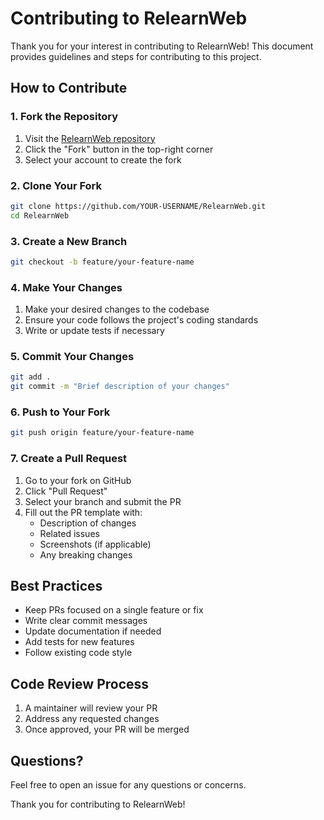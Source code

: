 # Contributing to RelearnWeb

Thank you for your interest in contributing to RelearnWeb! This document provides guidelines and steps for contributing to this project.

## How to Contribute

### 1. Fork the Repository
1. Visit the [RelearnWeb repository](https://github.com/QuadropicHQ/RelearnWeb)
2. Click the "Fork" button in the top-right corner
3. Select your account to create the fork

### 2. Clone Your Fork
```bash
git clone https://github.com/YOUR-USERNAME/RelearnWeb.git
cd RelearnWeb
```

### 3. Create a New Branch
```bash
git checkout -b feature/your-feature-name
```

### 4. Make Your Changes
1. Make your desired changes to the codebase
2. Ensure your code follows the project's coding standards
3. Write or update tests if necessary

### 5. Commit Your Changes
```bash
git add .
git commit -m "Brief description of your changes"
```

### 6. Push to Your Fork
```bash
git push origin feature/your-feature-name
```

### 7. Create a Pull Request
1. Go to your fork on GitHub
2. Click "Pull Request"
3. Select your branch and submit the PR
4. Fill out the PR template with:
    - Description of changes
    - Related issues
    - Screenshots (if applicable)
    - Any breaking changes

## Best Practices
- Keep PRs focused on a single feature or fix
- Write clear commit messages
- Update documentation if needed
- Add tests for new features
- Follow existing code style

## Code Review Process
1. A maintainer will review your PR
2. Address any requested changes
3. Once approved, your PR will be merged

## Questions?
Feel free to open an issue for any questions or concerns.

Thank you for contributing to RelearnWeb!